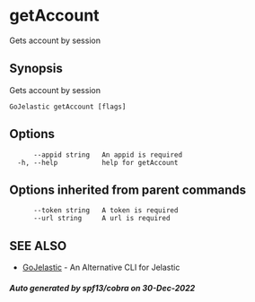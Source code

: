 #  getAccount

Gets account by session

## Synopsis

Gets account by session

```
GoJelastic getAccount [flags]
```

## Options

```
      --appid string   An appid is required
  -h, --help           help for getAccount
```

## Options inherited from parent commands

```
      --token string   A token is required
      --url string     A url is required
```

## SEE ALSO

* [GoJelastic](GoJelastic.md)	 - An Alternative CLI for Jelastic

##### Auto generated by spf13/cobra on 30-Dec-2022

